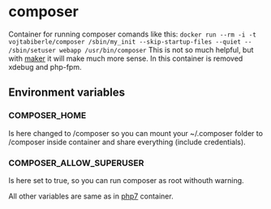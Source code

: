 # composer
Container for running composer comands like this: `docker run --rm -i -t vojtabiberle/composer /sbin/my_init --skip-startup-files --quiet -- /sbin/setuser webapp /usr/bin/composer`
This is not so much helpful, but with [maker](https://github.com/vojtabiberle/maker) it will make much more sense.
In this container is removed xdebug and php-fpm.

## Environment variables
### COMPOSER_HOME
Is here changed to /composer so you can mount your ~/.composer folder to /composer inside container and share everything (include credentials).

### COMPOSER_ALLOW_SUPERUSER
Is here set to true, so you can run composer as root withouth warning.

All other variables are same as in [php7](https://github.com/vojtabiberle/docker-images/php7) container.